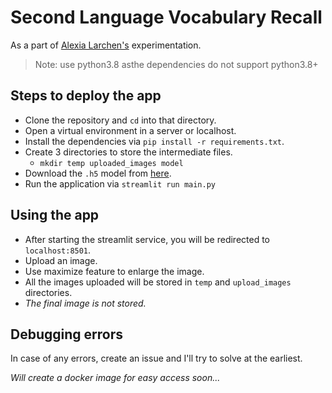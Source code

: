 # Second Language Vocabulary Recall

As a part of [Alexia Larchen's](https://www.researchgate.net/profile/Alexia-Larchen) experimentation. 

> Note: use python3.8 asthe dependencies do not support python3.8+

## Steps to deploy the app
* Clone the repository and `cd` into that directory.
* Open a virtual environment in a server or localhost.
* Install the dependencies via `pip install -r requirements.txt`.
* Create 3 directories to store the intermediate files.
  * `mkdir temp uploaded_images model`
* Download the `.h5` model from [here](https://drive.google.com/file/d/1L4UZv-_VtWP2yWkTQZo9OIP5c4T8vl5F/view?usp=sharing).
* Run the application via `streamlit run main.py`

## Using the app
* After starting the streamlit service, you will be redirected to `localhost:8501`.
* Upload an image.
* Use maximize feature to enlarge the image.
* All the images uploaded will be stored in `temp` and `upload_images` directories.
* *The final image is not stored.*

## Debugging errors
In case of any errors, create an issue and I'll try to solve at the earliest. 

*Will create a docker image for easy access soon...*
